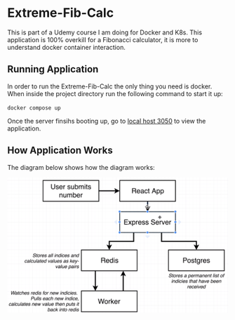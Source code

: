 # Extreme-Fib-Calc

This is part of a Udemy course I am doing for Docker and K8s. This application is 100% overkill for a Fibonacci calculator, it is more to understand docker container interaction.

## Running Application

In order to run the Extreme-Fib-Calc the only thing you need is docker. When inside the project directory run the following command to start it up:

`docker compose up`

Once the server finsihs booting up, go to [local host 3050](http://localhost:3050) to view the application.

## How Application Works

The diagram below shows how the diagram works:

![diagram](./diagram.png)
